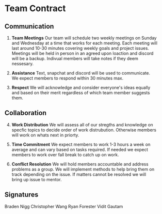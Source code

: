 # Team Contract

## Communication
1. **Team Meetings** 
Our team will schedule two weekly meetings on Sunday and Wednesday at a time that works for each meeting. Each meeting will last around 10-30 minutes covering weekly goals and project issues. Meetings will be held in person in an agreed upon loaction and discord will be a backup. Indivual members will take notes if they deem nessesary.

2. **Assistance** 
Text, snapchat and discord will be used to communicate. We expect members to respond within 30 minutes max. 

3. **Respect** 
We will acknowledge and consider everyone's ideas equally and based on their merit regardless of which team member suggests them.

## Collaboration

4. **Work Distribution** 
We will assess all of our stregths and knowledge on specfic topics to decide order of work distrubution. Otherwise members will work on whats next in priorty.

5. **Time Commitment** 
We expect members to work 1-3 hours a week on average and can vary based on tasks required. If needed we expect members to work over fall break to catch up on work.

6. **Conflict Resolution** 
We will hold members accountable and address problems as a group. We will implement methods to help bring them on track depending on the issue. If matters cannot be resolved we will bring up issue to mentor.

## Signatures
Braden Nigg
Christopher Wang
Ryan Forester
Vidit Gautam